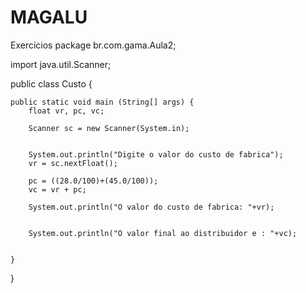 # MAGALU
Exercicios
package br.com.gama.Aula2;

import java.util.Scanner;

public class Custo {

	public static void main (String[] args) {
		float vr, pc, vc;
		
		Scanner sc = new Scanner(System.in);
		
		
		System.out.println("Digite o valor do custo de fabrica");
		vr = sc.nextFloat();
		
		pc = ((28.0/100)+(45.0/100));
		vc = vr + pc;
		
		System.out.println("O valor do custo de fabrica: "+vr);
		
		
		System.out.println("O valor final ao distribuidor e : "+vc);
		
		
	}

}

